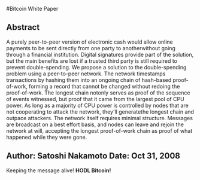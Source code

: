 #Bitcoin White Paper

## Abstract

A purely peer-to-peer version of electronic cash would allow online payments to be sent directly from one party to anotherwithout going through a financial institution. Digital signatures provide part of the solution, but the main benefits are lost if a trusted third party is still required to prevent double-spending. We propose a solution to the double-spending 
problem using a peer-to-peer network. The network timestamps transactions by hashing them into an ongoing chain of 
hash-based proof-of-work, forming a record that cannot be changed without redoing the proof-of-work. The longest chain notonly serves as proof of the sequence of events witnessed, but proof that it came from the largest pool of CPU power. 
As long as a majority of CPU power is controlled by nodes that are not cooperating to attack the network, they'll generatethe longest chain and outpace attackers. The network itself requires minimal structure. Messages are broadcast on a best 
effort basis, and nodes can leave and rejoin the network at will, accepting the longest proof-of-work chain as proof of 
what happened while they were gone.

**Author**: Satoshi Nakamoto  **Date**: Oct 31, 2008
--------------------------------------------------------------------------------------------------------------------------
Keeping the message alive!
 **HODL Bitcoin!** 
